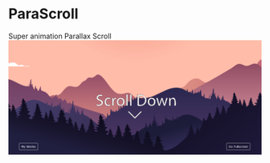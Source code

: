 # ParaScroll
Super animation Parallax Scroll
[![img contact](./img/readme.PNG)](https://franckdun.github.io/ParaScroll/)
